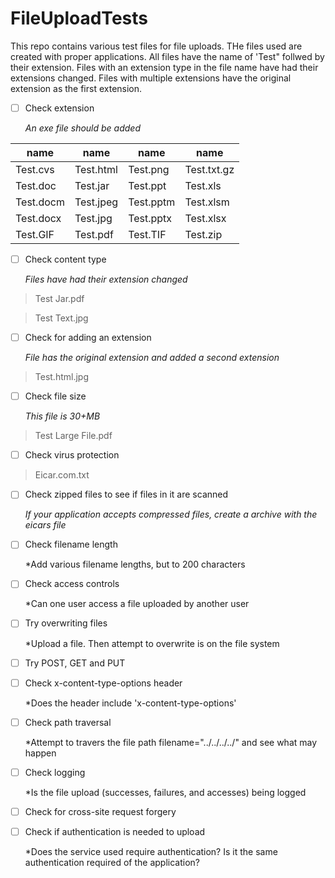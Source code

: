 # FileUploadTests

This repo contains various test files for file uploads. THe files used are created with proper applications. All files have the name of 'Test" follwed by their extension. Files with an extension type in the file name have had their extensions changed. Files with multiple extensions have the original extension as the first extension.


- [ ] Check extension

   *An exe file should be added*

name|name|name|name
---------|-----------|----------|------------
Test.cvs | Test.html | Test.png | Test.txt.gz
Test.doc | Test.jar | Test.ppt | Test.xls
Test.docm | Test.jpeg | Test.pptm | Test.xlsm
Test.docx | Test.jpg | Test.pptx | Test.xlsx
Test.GIF | Test.pdf | Test.TIF | Test.zip




- [ ] Check content type

   *Files have had their extension changed*

>Test Jar.pdf

>Test Text.jpg




- [ ] Check for adding an extension

   *File has the original extension and added a second extension*

>Test.html.jpg




- [ ] Check file size

   *This file is 30+MB*

>Test Large File.pdf




- [ ] Check virus protection

>Eicar.com.txt




- [ ] Check zipped files to see if files in it are scanned

   *If your application accepts compressed files, create a archive with the eicars file*



- [ ] Check filename length

   *Add various filename lengths, but to 200 characters


- [ ] Check access controls

   *Can one user access a file uploaded by another user


- [ ] Try overwriting files
   
   *Upload a file. Then attempt to overwrite is on the file system


- [ ] Try POST, GET and PUT



- [ ] Check x-content-type-options header
   
   *Does the header include 'x-content-type-options'


- [ ] Check path traversal
   
   *Attempt to travers the file path filename="../../../../" and see what may happen

- [ ] Check logging
   
   *Is the file upload (successes, failures, and accesses) being logged


- [ ] Check for cross-site request forgery



- [ ] Check if authentication is needed to upload
  
  *Does the service used require authentication? Is it the same authentication required of the application?


